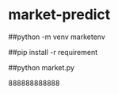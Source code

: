 # market-predict

##python -m venv marketenv

##pip install -r requirement

##python market.py




888888888888
